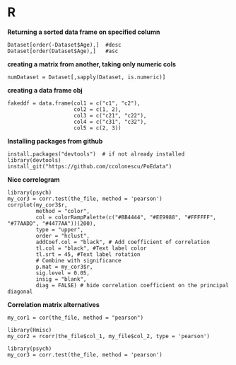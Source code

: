 # R

**Returning a sorted data frame on specified column**

    Dataset[order(-Dataset$Age),]  #desc
    Dataset[order(Dataset$Age),]   #asc
  
**creating a matrix from another, taking only numeric cols**

    numDataset = Dataset[,sapply(Dataset, is.numeric)]
  
**creating a data frame obj**

    fakeddf = data.frame(col1 = c("c1", "c2"),
                         col2 = c(1, 2),
                         col3 = c("c21", "c22"),
                         col4 = c("c31", "c32"),
                         col5 = c(2, 3))

**Installing packages from github**

    install.packages("devtools")  # if not already installed
    library(devtools)
    install_git("https://github.com/ccolonescu/PoEdata")

**Nice correlogram**

    library(psych)
    my_cor3 = corr.test(the_file, method = 'pearson')
    corrplot(my_cor3$r, 
             method = "color", 
             col = colorRampPalette(c("#BB4444", "#EE9988", "#FFFFFF", "#77AADD", "#4477AA"))(200), 
             type = "upper", 
             order = "hclust", 
             addCoef.col = "black", # Add coefficient of correlation
             tl.col = "black", #Text label color
             tl.srt = 45, #Text label rotation
             # Combine with significance
             p.mat = my_cor3$r, 
             sig.level = 0.05, 
             insig = "blank", 
             diag = FALSE) # hide correlation coefficient on the principal diagonal

**Correlation matrix alternatives**

    my_cor1 = cor(the_file, method = "pearson")
    
    library(Hmisc)
    my_cor2 = rcorr(the_file$col_1, my_file$col_2, type = 'pearson')
    
    library(psych)
    my_cor3 = corr.test(the_file, method = 'pearson')


